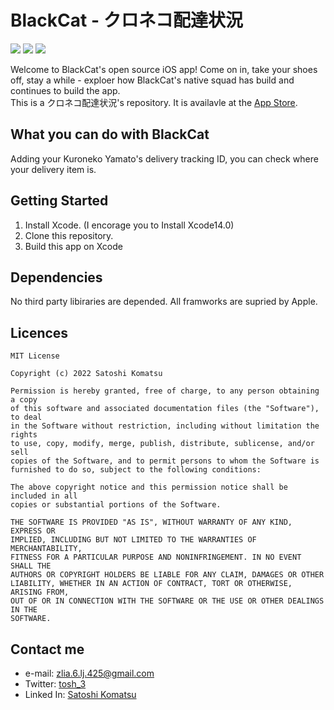 # BlackCat - クロネコ配達状況
![](https://img.shields.io/badge/Xcode-14.0%2B-blue.svg)
![](https://img.shields.io/badge/iOS-15.0%2B-blue.svg)
![](https://img.shields.io/badge/Swift-5.7%2B-orange.svg)  

Welcome to BlackCat's open source iOS app! Come on in, take your shoes off, stay a while - exploer how BlackCat's native squad has build and continues to build the app.  
This is a クロネコ配達状況's repository. It is availavle at the [App Store](https://apps.apple.com/jp/app/%E3%82%AF%E3%83%AD%E3%83%8D%E3%82%B3%E9%85%8D%E9%81%94%E7%8A%B6%E6%B3%81/id1585504785). 

## What you can do with BlackCat
Adding your Kuroneko Yamato's delivery tracking ID, you can check where your delivery item is.

## Getting Started
1. Install Xcode. (I encorage you to Install Xcode14.0)
2. Clone this repository.
3. Build this app on Xcode

## Dependencies
No third party libiraries are depended. All framworks are supried by Apple.

## Licences
```
MIT License

Copyright (c) 2022 Satoshi Komatsu

Permission is hereby granted, free of charge, to any person obtaining a copy
of this software and associated documentation files (the "Software"), to deal
in the Software without restriction, including without limitation the rights
to use, copy, modify, merge, publish, distribute, sublicense, and/or sell
copies of the Software, and to permit persons to whom the Software is
furnished to do so, subject to the following conditions:

The above copyright notice and this permission notice shall be included in all
copies or substantial portions of the Software.

THE SOFTWARE IS PROVIDED "AS IS", WITHOUT WARRANTY OF ANY KIND, EXPRESS OR
IMPLIED, INCLUDING BUT NOT LIMITED TO THE WARRANTIES OF MERCHANTABILITY,
FITNESS FOR A PARTICULAR PURPOSE AND NONINFRINGEMENT. IN NO EVENT SHALL THE
AUTHORS OR COPYRIGHT HOLDERS BE LIABLE FOR ANY CLAIM, DAMAGES OR OTHER
LIABILITY, WHETHER IN AN ACTION OF CONTRACT, TORT OR OTHERWISE, ARISING FROM,
OUT OF OR IN CONNECTION WITH THE SOFTWARE OR THE USE OR OTHER DEALINGS IN THE
SOFTWARE.
```

## Contact me
- e-mail: zlia.6.lj.425@gmail.com
- Twitter: [tosh_3](https://www.linkedin.com/in/satoshi-komatsu-5a8a4a220/)
- Linked In: [Satoshi Komatsu](https://www.linkedin.com/in/satoshi-komatsu-5a8a4a220/)
